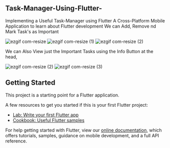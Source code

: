 ## Task-Manager-Using-Flutter-
Implementing a Useful Task-Manager using Flutter
A Cross-Platform Mobile Application to learn about Flutter development
We can Add, Remove nd Mark Task's as Important 

![ezgif com-resize](https://user-images.githubusercontent.com/54267475/90953091-3ab65580-e486-11ea-867d-37309e9228bd.jpg)
![ezgif com-resize (1)](https://user-images.githubusercontent.com/54267475/90953097-4bff6200-e486-11ea-94e7-1e7940fb5699.jpg)
![ezgif com-resize (2)](https://user-images.githubusercontent.com/54267475/90953127-6df8e480-e486-11ea-8747-10ded6467cb2.jpg)

We can Also View just the Important Tasks using the Info Button at the head,

![ezgif com-resize (2)](https://user-images.githubusercontent.com/54267475/90953154-9bde2900-e486-11ea-9763-171537cc40df.gif) 
![ezgif com-resize (3)](https://user-images.githubusercontent.com/54267475/90953158-a8fb1800-e486-11ea-9beb-c5bb6a4df06f.gif)

## Getting Started

This project is a starting point for a Flutter application.

A few resources to get you started if this is your first Flutter project:

- [Lab: Write your first Flutter app](https://flutter.dev/docs/get-started/codelab)
- [Cookbook: Useful Flutter samples](https://flutter.dev/docs/cookbook)

For help getting started with Flutter, view our
[online documentation](https://flutter.dev/docs), which offers tutorials,
samples, guidance on mobile development, and a full API reference.






